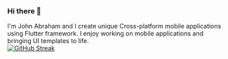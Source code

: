 ### Hi there 👋

I'm John Abraham and I create unique Cross-platform mobile applications using Flutter framework. I enjoy working on mobile applications and bringing UI templates to life.   
[![GitHub Streak](https://streak-stats.demolab.com/?user=Galadima3)](https://git.io/streak-stats)

<!--
**Galadima3/Galadima3** is a ✨ _special_ ✨ repository because its `README.md` (this file) appears on your GitHub profile.

Here are some ideas to get you started:

- 🔭 I’m currently working on ...
- 🌱 I’m currently learning ...
- 👯 I’m looking to collaborate on ...
- 🤔 I’m looking for help with ...
- 💬 Ask me about ...
- 📫 How to reach me: ...
- 😄 Pronouns: ...
- ⚡ Fun fact: ...
-->
